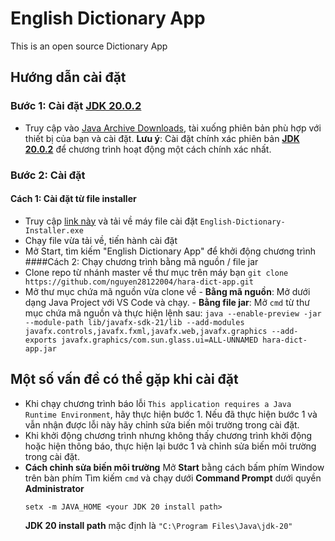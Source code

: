 # English Dictionary App
This is an open source Dictionary App

## Hướng dẫn cài đặt
### Bước 1: Cài đặt [JDK 20.0.2](https://www.oracle.com/java/technologies/javase/jdk20-archive-downloads.html)
- Truy cập vào [Java Archive Downloads](https://www.oracle.com/java/technologies/javase/jdk20-archive-downloads.html), tài xuống phiên bản phù hợp với thiết bị của bạn và cài đặt.
    **Lưu ý**: Cài đặt chính xác phiên bản [**JDK 20.0.2**](https://www.oracle.com/java/technologies/javase/jdk20-archive-downloads.html) để chương trình hoạt động một cách chính xác nhất.
### Bước 2: Cài đặt
#### Cách 1: Cài đặt từ file installer
- Truy cập [link này](https://github.com/nguyen28122004/hara-dict-app/releases/tag/installer) và tải về máy file cài đặt `English-Dictionary-Installer.exe`
- Chạy file vừa tải về, tiến hành cài đặt
- Mở Start, tìm kiếm "English Dictionary App" để khởi động chương trình
####Cách 2: Chạy chương trình bằng mã nguồn / file jar
- Clone repo từ nhánh master về thư mục trên máy bạn
    ```git clone https://github.com/nguyen28122004/hara-dict-app.git```
- Mở thư mục chứa mã nguồn vừa clone về
        - **Bằng mã nguồn**: Mở dưới dạng Java Project với VS Code và chạy.
        - **Bằng file jar**: Mở `cmd` từ thư mục chứa mã nguồn và thực hiện lệnh sau:
        ```java --enable-preview -jar --module-path lib/javafx-sdk-21/lib --add-modules javafx.controls,javafx.fxml,javafx.web,javafx.graphics --add-exports javafx.graphics/com.sun.glass.ui=ALL-UNNAMED hara-dict-app.jar```



## Một số vấn đề có thể gặp khi cài đặt
- Khi chạy chương trình báo lỗi `This application requires a Java Runtime Environment`, hãy thực hiện bước 1. Nếu đã thực hiện bước 1 và vẫn nhận được lỗi này hãy chỉnh sửa biến môi trường trong cài đặt.
- Khi khởi động chương trình nhưng không thấy chương trình khởi động hoặc hiện thông báo, thực hiện lại bước 1 và chỉnh sửa biến môi trường trong cài đặt.
- **Cách chỉnh sửa biến môi trường**
    Mở **Start** bằng cách bấm phím Window trên bàn phím
    Tìm kiếm `cmd` và chạy dưới **Command Prompt** dưới quyền **Administrator**
    ```
    setx -m JAVA_HOME <your JDK 20 install path>
    ```
    **JDK 20 install path** mặc định là `"C:\Program Files\Java\jdk-20"`


